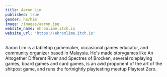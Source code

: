 ```yaml
---
title: Aaron Lim
published: true
gender: he/him
image: /images/aaron.jpg
website_name: ehronlime.itch.io
website_url: 'https://ehronlime.itch.io'
---
```


Aaron Lim is a tabletop gamemaker, occasional games educator, and community organizer based in Malaysia. He's made storygames like An Altogether Different River and Spectres of Brocken, several roleplaying games, board games and card games, is an avid proponent of the art of the shitpost game, and runs the fortnightly playtesting meetup Playtest Zero.
